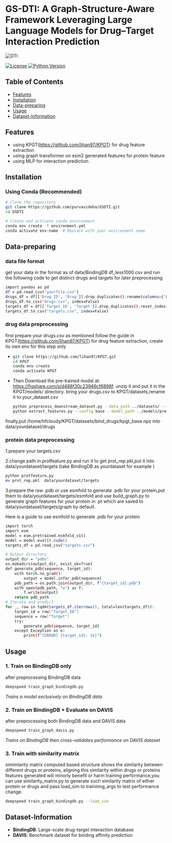 # GS-DTI: A Graph-Structure-Aware Framework Leveraging Large Language Models for Drug–Target Interaction Prediction

![DTI](https://github.com/user-attachments/assets/502f4188-d9d6-4d58-aeab-65c493392bd8)
<!-- Optional -->


[![License](https://img.shields.io/badge/License-MIT-blue.svg)](https://opensource.org/licenses/MIT)
[![Python Version](https://img.shields.io/badge/python-3.8%20%7C%203.9%20%7C%203.10%20%7C%203.11%20%7C%203.12-blue)](https://www.python.org/)

## Table of Contents
- [Features](#features)
- [Installation](#installation)
- [Data-preparing ](#data-preparing )
- [Usage](#usage)
- [Dataset-Information](#dataset-information)

## Features
- using KPGT(https://github.com/lihan97/KPGT) for drug feature extraction
- using graph transformer on esm2 generated features for protein feature
- using MLP for interaction prediction

## Installation

### Using Conda (Recommended)
```bash
# Clone the repository
git clone https://github.com/purvavideha/GSDTI.git
cd GSDTI

# Create and activate conda environment
conda env create -f environment.yml
conda activate env-name  # Replace with your environment name
```

## Data-preparing 
### data file format
get your data in the format as of data/BindingDB df_less1000.csv
and run the following code to get distinct drugs and targets for later preprocessing
```bash
import pandas as pd
df = pd.read_csv("yourfile.csv")
drugs_df = df[['Drug_ID', 'Drug']].drop_duplicates().rename(columns={'Drug': 'smiles'}).reset_index(drop=True)
drugs_df.to_csv("drugs.csv", index=False)
targets_df = df[['Target_ID', 'Target']].drop_duplicates().reset_index(drop=True)
targets_df.to_csv("targets.csv", index=False)
 ```

### drug data preprocessing
first prepare your drugs.csv as mentioned 
follow the guide in KPGT(https://github.com/lihan97/KPGT) for drug feature extraction,
create its own env for this step only
- ```bash
  git clone https://github.com/lihan97/KPGT.git
  cd KPGT
  conda env create
  conda activate KPGT
  ```
- Then Download the pre-trained model at: https://figshare.com/s/d488f30c23946cf6898f.
  unzip it and put it in the KPGT/models/ directory.
  bring your drugs.csv to KPGT/datasets,rename it to your_dataset.csv
  ```bash
  python preprocess_downstream_dataset.py --data_path ../datasets/ --dataset your_dataset
  python extract_features.py --config base --model_path ../models/pretrained/base/base.pth --data_path ../datasets/ --dataset your_dataset
  ```
finally,put /home/hfcloudy/KPGT/datasets/bind_drugs/kpgt_base.npz into data/yourdataset/drugs 
### protein data preprocessing
1.prepare your targets.csv

2.change path in protfeature.py and run it to get prot_rep.pkl,put it into data/yourdataset/targets (take BindingDB as yourdataset for example )
```bash
python protfeature.py
mv prot_rep.pkl  data/yourdataset/targets
```
3.prepare the raw .pdb or use esmfold to generate .pdb for your protein,put them to data/yourdataset/targets/esmfold and use build_graph.py to generate graph features for your protein in .pt which are saved to data/yourdataset/targets/graph by default.

Here is a guide to use esmfold to generate .pdb for your protein
```bash
import torch
import esm
model = esm.pretrained.esmfold_v1()
model = model.eval().cuda()
targets_df = pd.read_csv("targets.csv")

# Output directory
output_dir = "pdbs"
os.makedirs(output_dir, exist_ok=True)
def generate_pdb(sequence, target_id):
    with torch.no_grad():
        output = model.infer_pdb(sequence)
    pdb_path = os.path.join(output_dir, f"{target_id}.pdb")
    with open(pdb_path, "w") as f:
        f.write(output)
    return pdb_path
# Iterate and predict
for _, row in tqdm(targets_df.iterrows(), total=len(targets_df)):
    target_id = row["Target_ID"]
    sequence = row["Target"]
    try:
        generate_pdb(sequence, target_id)
    except Exception as e:
        print(f"[ERROR] {target_id}: {e}")
```
## Usage

### 1. Train on BindingDB only  
after preprocessing  BindingDB data
```bash
deepspeed train_graph_bindingdb.py
```
*Trains a model exclusively on BindingDB data*

### 2. Train on BindingDB + Evaluate on DAVIS  
after preprocessing both BindingDB data and DAVIS data
```bash
deepspeed train_graph_davis.py
```
*Trains on BindingDB then cross-validates performance on DAVIS dataset*
### 3. Train with similarity matrix 
simimlarity matrix computed based structure shows the similarity between different drugs or proteins, aligning this similarity within  drugs or proteins features generated will minorly benefit or harm training performance,you can use similarity_matrix.py to generate such similarity matrix of either protein or drugs and pass load_sim to traininng_args to test performance change. 
```bash
deepspeed train_graph_bindingdb.py --load_sim
```

## Dataset-Information
- **BindingDB**: Large-scale drug-target interaction database
- **DAVIS**: Benchmark dataset for binding affinity prediction


